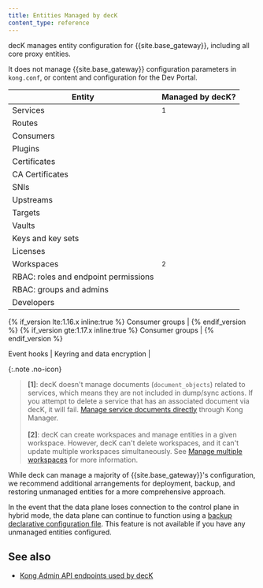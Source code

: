 ```yaml
---
title: Entities Managed by decK
content_type: reference
---
```


decK manages entity configuration for {{site.base_gateway}}, including all core proxy entities.

It does not manage {{site.base_gateway}} configuration parameters in `kong.conf`, or content and configuration for the Dev Portal.


Entity | Managed by decK?
-------|-----------------
Services | <i class="fa fa-check"></i> <sup>1</sup>
Routes | <i class="fa fa-check"></i>
Consumers | <i class="fa fa-check"></i>
Plugins | <i class="fa fa-check"></i>
Certificates |<i class="fa fa-check"></i>
CA Certificates | <i class="fa fa-check"></i>
SNIs | <i class="fa fa-check"></i>
Upstreams | <i class="fa fa-check"></i>
Targets | <i class="fa fa-check"></i>
Vaults | <i class="fa fa-check"></i>
Keys and key sets | <i class="fa fa-times"></i>
Licenses | <i class="fa fa-times"></i>
Workspaces | <i class="fa fa-check"></i> <sup>2</sup>
RBAC: roles and endpoint permissions | <i class="fa fa-check"></i>
RBAC: groups and admins | <i class="fa fa-times"></i>
Developers | <i class="fa fa-times"></i>

{% if_version lte:1.16.x inline:true %}
Consumer groups | <i class="fa fa-times"></i>
{% endif_version %}
{% if_version gte:1.17.x inline:true %}
Consumer groups | <i class="fa fa-check"></i>
{% endif_version %}

Event hooks | <i class="fa fa-times"></i>
Keyring and data encryption | <i class="fa fa-times"></i>

{:.note .no-icon}
> **\[1\]**: decK doesn't manage documents (`document_objects`) related to services, which means they are not included in dump/sync actions.
If you attempt to delete a service that has an associated document via decK, it will fail.
[Manage service documents directly](/gateway/latest/kong-enterprise/dev-portal/applications/managing-applications/#add-a-document-to-your-service) through Kong Manager. 
> <br><br>
> **\[2\]**: decK can create workspaces and manage entities in a given workspace. 
However, decK can't delete workspaces, and it can't update multiple workspaces simultaneously.
See [Manage multiple workspaces](/deck/{{page.release}}/guides/kong-enterprise/#manage-multiple-workspaces) for more information.

While deck can manage a majority of {{site.base_gateway}}'s configuration, we recommend additional arrangements for deployment, backup, and restoring unmanaged entities for a more comprehensive approach.

In the event that the data plane loses connection to the control plane in hybrid mode, the data plane can continue to function using a [backup declarative configuration file](/gateway/latest/reference/configuration/#declarative_config). This feature is not available if you have any unmanaged entities configured.

## See also

* [Kong Admin API endpoints used by decK](/deck/{{page.release}}/guides/kong-enterprise/#endpoints-used-by-deck)